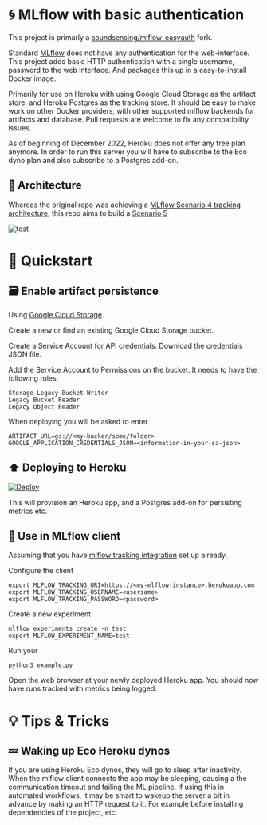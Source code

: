 
# :cyclone:	MLflow with basic authentication

This project is primarly a [soundsensing/mlflow-easyauth](https://github.com/soundsensing/mlflow-easyauth) fork.

Standard [MLflow](https://mlflow.org/) does not have any authentication for the web-interface.
This project adds basic HTTP authentication with a single username, password to the web interface.
And packages this up in a easy-to-install Docker image.

Primarily for use on Heroku with using Google Cloud Storage as the artifact store,
and Heroku Postgres as the tracking store.
It should be easy to make work on other Docker providers,
with other supported mlflow backends for artifacts and database.
Pull requests are welcome to fix any compatibility issues.

As of beginning of December 2022, Heroku does not offer any free plan anymore. In order to run this server you will have to subscribe to the Eco dyno plan and also subscribe to a Postgres add-on. 

## :triangular_ruler: Architecture 

Whereas the original repo was achieving a [MLflow Scenario 4 tracking architecture], this repo aims to build a [Scenario 5]

![test](https://www.mlflow.org/docs/latest/_images/scenario_5.png)

# :rocket: Quickstart

## :card_file_box: Enable artifact persistence

Using [Google Cloud Storage](https://cloud.google.com/storage/).

Create a new or find an existing Google Cloud Storage bucket.

Create a Service Account for API credentials. Download the credentials JSON file.

Add the Service Account to Permissions on the bucket.
It needs to have the following roles:
```
Storage Legacy Bucket Writer
Legacy Bucket Reader
Legacy Object Reader
```

When deploying you will be asked to enter
```
ARTIFACT_URL=gs://<my-bucker/some/folder>
GOOGLE_APPLICATION_CREDENTIALS_JSON=<information-in-your-sa-json>
```

## :arrow_up: Deploying to Heroku

[![Deploy](https://www.herokucdn.com/deploy/button.svg)](https://heroku.com/deploy)

This will provision an Heroku app, and a Postgres add-on for persisting metrics etc.

## :mag_right: Use in MLflow client

Assuming that you have [mlflow tracking integration](https://www.mlflow.org/docs/latest/quickstart.html#using-the-tracking-api) set up already.

Configure the client

```
export MLFLOW_TRACKING_URI=https://<my-mlflow-instance>.herokuapp.com
export MLFLOW_TRACKING_USERNAME=<usersame>
export MLFLOW_TRACKING_PASSWORD=<password>
```

Create a new experiment

```
mlflow experiments create -n test
export MLFLOW_EXPERIMENT_NAME=test
```

Run your

```
python3 example.py
```

Open the web browser at your newly deployed Heroku app.
You should now have runs tracked with metrics being logged.

# :bulb: Tips & Tricks

## :zzz: Waking up Eco Heroku dynos

If you are using Heroku Eco dynos, they will go to sleep after inactivity.
When the mlflow client connects the app may be sleeping,
causing a the communication timeout and failing the ML pipeline.
If using this in automated workflows, it may be smart to wakeup the server
a bit in advance by making an HTTP request to it.
For example before installing dependencies of the project, etc.


[MLflow Scenario 4 tracking architecture]: https://www.mlflow.org/docs/latest/tracking.html#scenario-4-mlflow-with-remote-tracking-server-backend-and-artifact-stores
[Scenario 5]: https://www.mlflow.org/docs/latest/tracking.html#scenario-5-mlflow-tracking-server-enabled-with-proxied-artifact-storage-access